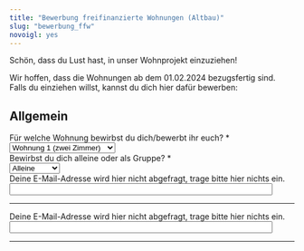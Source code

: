 ```yaml
---
title: "Bewerbung freifinanzierte Wohnungen (Altbau)"
slug: "bewerbung_ffw"
novoigl: yes
---
```

<style>
        .einzel {
            display: none;
        }

        .gruppe {
            display: none;
        }
    </style>
<script>
    document.addEventListener("DOMContentLoaded", function () {
        const groupSelect = document.getElementById("groupSelect");
        groupSelect.selectedIndex=-1;
        const alleinDiv = document.getElementsByClassName("einzel");
        const groupDiv = document.getElementsByClassName("gruppe");
        const groupReq = document.getElementsByClassName("groupreq");
        const alleinReq= document.getElementsByClassName("einzrequ");

        groupSelect.addEventListener("change", function () {
            if (groupSelect.value === "1") {
                console.log(1)
                Array.from(alleinDiv).forEach(function(element) {
                element.style.display = "block";
                });
                Array.from(alleinReq).forEach(function(element){
                    element.required=true;
                });
                Array.from(groupDiv).forEach(function(element){
                    element.style.display = "none";
                });
                Array.from(groupReq).forEach(function(element){
                    element.required=false;
                })
            } else if (groupSelect.value === "2") {
                console.log(2)
                Array.from(alleinDiv).forEach(function(element) {
                element.style.display = "none";
                });
                Array.from(alleinReq).forEach(function(element){
                    element.required=false;
                });
                Array.from(groupDiv).forEach(function(element){
                    element.style.display = "block";
                });
                Array.from(groupReq).forEach(function(element){
                    element.required=true;
                });
            } else {
                Array.from(alleinDiv).forEach(function(element) {
                element.style.display = "none";
                });
                Array.from(groupDiv).forEach(function(element){
                    element.style.display = "none";
                });
                Array.from(alleinReq).forEach(function(element){
                    element.required=true;
                });
                Array.from(groupReq).forEach(function(element){
                    element.required=true;
                });
            }
        });
    });
</script>
<form action="/bewerbung_ffw/send.php" method="post" accept-charset="utf-8">
<p>Schön, dass du Lust hast, in unser Wohnprojekt einzuziehen!

Wir hoffen, dass die Wohnungen ab dem 01.02.2024 bezugsfertig sind.
Falls du einziehen willst, kannst du dich hier dafür bewerben:</p>

<h2>Allgemein</h2>
<div class="field">
    <label class="label" for="apartment">Für welche Wohnung bewirbst du dich/bewerbt ihr euch? *</label>
	<div class="control">
        <div class="select">
            <select name="apartment">
                <option>Wohnung 1 (zwei Zimmer)</option>
                <option>Wohnung 2 (sechs Zimmer)</option>
            </select>
        </div>    </div>
</div>
<div class="field">
    <label class="label" for="group">Bewirbst du dich alleine oder als Gruppe? *</label>
    <div class="control">
        <div class="select">
            <select name="group" id="groupSelect">
                <option value="1">Alleine</option>
                <option value="2">Als Gruppe</option>
            </select>
        </div>
    </div>
</div>

<h2 class="einzel">Einzelfragen</h2>

<h3 class="einzel">Wer bist du?</h3>
<div class="field einzel">
    <label class="label" for="full_name">Name *</label>
	<div class="control has-icons-left">
        <input type="text" name="full_name" value="" class="input required einzrequ" maxlength="100" required/>
        <span class="icon is-small is-left">
            <i class="icon-user"></i>
        </span>
    </div>
</div>
<div class="field einzel">
    <label class="label" for="pronouns">Pronomen</label>
    <div class="control">
        <input class="input" type="text" placeholder="" maxlength="60" name="pronouns">
    </div>
</div>
<div class="field einzel">
    <label class="label" for="email">E-Mail *</label>
    <div class="control has-icons-left">
        <input type="email" name="email" value="" class="input required einzrequ email"
            id="email" size="55" required/>
        <span class="icon is-small is-left">
            <i class="icon-mail-alt"></i>
        </span>
    </div>
</div>
<!-- Schutz vor der Benutzung des Formulars mit Computern. Es ist wird nicht angezeigt. -->
<div class="field extra-field">
    <label class="label" for="mail">Deine E-Mail-Adresse wird hier nicht
    abgefragt, trage bitte hier nichts ein.</label>
    <div class="control has-icons-left">
        <input type="email" name="mail" value="" class="input email"
            id="mail" size="55"/>
    </div>
</div>
<div class="field einzel">
    <label class="label" for="age">Geburtstag *</label>
    <div class="control">
        <input class="input required einzrequ" type="date" id="age" name="age" value="2001-01-01" min="1940-01-01" max="2010-12-31" required />
    </div>
</div>
<!--<div class="field">
    <label class="label" for="age">Alter *</label>
    <div class="control">
        <input class="input required" type="number" id="age" name="age" min="18" max="100" required />
    </div>
</div>-->
<div class="field einzel">
    <label class="label" for="occupation">Was ist deine hauptsächliche offizielle Tätigkeit? *</label>
    <div class="control">
        <input class="input required einzrequ" type="text" placeholder="" maxlength="200" name="occupation" required>
    </div>
    <p class="help">Bitte gib deine voraussichtliche Tätigkeit zum Zeitpunkt deines Einzugs an.</p>
</div>

<h3 class="einzel">Textfragen</h3>
<p class="einzel">Um dich und deine Einstellung zum CA kennenzulernen, haben wir hier
    vier ausführlichere Fragen. Bitte beantworte sie in je höchstens 1.000
    Zeichen.</p>
<div class="field einzel">
    <label class="label" for="leitbild">Welche Punkte an unserem Leitbild sind dir besonders
        wichtig, welchen Punkten stehst du kritisch gegenüber?</label>
    <div class="control">
        <textarea name="leitbild" class="textarea" placeholder="" minlength="200" maxlength="1000"></textarea>
    </div>
    <p class="help is-success">Schau dir <a href="/leitbild">Unser Leitbild</a> an.</p>
</div>
<div class="field einzel">
    <label class="label" for="selbstverwaltung_experience">Hast du bereits Vorerfahrung mit Selbstverwaltung? Wenn ja, welche?</label>
    <div class="control">
        <textarea name="selbstverwaltung_experience" class="textarea" placeholder="" maxlength="1000"></textarea>
    </div>
</div>
<div class="field einzel">
    <label class="label" for="selbstverwaltung_tasks">Welche Aufgaben kannst du dir in der Selbstverwaltung vorstellen?</label>
    <div class="control">
        <textarea name="selbstverwaltung_tasks" class="textarea" placeholder="" minlength="100" maxlength="1000"></textarea>
    </div>
</div>
<div class="field einzel">
    <label class="label" for="wohnvorstellung">Wie stellst du dir das Wohnen im CA vor? (Nimm dir gerne etwas Zeit für die Antwort)</label>
    <div class="control">
        <textarea name="wohnvorstellung" class="textarea" placeholder="" minlength="200"
            maxlength="1000"></textarea>
    </div>
</div>

<h3 class="einzel">Sonstiges</h3>
<div class="field einzel">
    <label class="label" for="barrier_free">Bist du auf eine barrierefreie Wohnung
        angewiesen?</label>
    <div class="control">
        <input class="input" type="text" placeholder="" maxlength="60" name="barrier_free">
    </div>
</div>
<div class="field einzel">
    <label class="label" for="contacts">Bist du schon in Kontakt mit möglichen Mitbewohner*innen?</label>
    <div class="control">
        <input class="input" type="text" placeholder="" maxlength="200" name="contacts" >
    </div>
    <p class="help">Die Person könnte bereits im Haus wohnen oder sich zur gleichen Zeit wie du bewerben.</p>
</div>
<div class="field einzel">
    <label class="label" for="sonstiges">Möchtest du sonst noch etwas (über dich) hinzufügen?</label>
    <div class="control">
        <textarea name="sonstiges" class="textarea" placeholder=""
            maxlength="1000"></textarea>
    </div>
</div>
<div class="field einzel">
    <label class="label" for="contact_options">Wir vermieten Wohnungen als gesamtes und nicht an Einzelpersonen. Um deine Mitbewohnis zu finden, vernetzen wir euch über die Weitergabe deiner Handynummer/Email-Adresse. Wie können deine eventuellen zukünftigen Mitbewohnis dich erreichen? Gib hier bitte eine Handynummer und/oder eine Mailadresse von dir an.</label>
    <div class="control">
        <input name="contact_options" class="input" type="text" placeholder="" maxlength="200">
    </div>
</div>
<div class="field einzel">
    <label class="label" for="spam_protection">Um sicherzustellen, dass du kein
    Computer bist, bitten wir dich folgende Frage zu beantworten: Wie viel ist
    5 + 3? </label>
    <div class="spam_protection">
        <input class="input" type="text" placeholder="" maxlength="10" name="spam_protection">
    </div>
</div>
<hr>
<p class="einzel">Nach dem Absenden bekommst du eine Bestätigungsmail an deine angegebene E-Mail-Adresse.</p>
<p class="einzel">Mit dem Abschicken der Bewerbung stimmst du der Weitergabe dieser Kontaktdaten an andere Bewerbende zu. Wir behalten diese Daten nur für die Dauer deiner Bewerbung. Danach werden sie gelöscht. In unserer <a href="https://collegiumacademicum.de/datenschutz/">Datenschutzerklärung</a> findest du weitere Informationen.</p>
<div class="field einzel">
    <div class="control">
        <label class="sr-only" for="submit"></label>
          <input type="hidden" name="language" value="de">
        <input type="submit" name="submit" value="Abschicken" class="button is-link" id="submit">
    </div>
</div>

<h2 class="gruppe">Gruppenfragen</h2>

<h3 class="gruppe">Wer seid ihr?</h3>
<div class="field gruppe">
    <label class="label" for="group_size">Wie viele seid ihr? *</label>
	<div class="control">
        <input type="number" name="group_size" value="" class="input required groupreq" required/>
    </div>
</div>
<!-- open as many name, pronoun, age and occupation fields as there are group members -->
<div class="field gruppe">
    <label class="label" for="full_name">Name *</label>
	<div class="control has-icons-left">
        <input type="text" name="full_name" value="" class="input required groupreq" maxlength="100" required/>
        <span class="icon is-small is-left">
            <i class="icon-user"></i>
        </span>
    </div>
</div>
<div class="field gruppe">
    <label class="label" for="pronouns">Pronomen</label>
    <div class="control">
        <input class="input" type="text" placeholder="" maxlength="60" name="pronouns">
    </div>
</div>
<div class="field gruppe">
    <label class="label" for="email">E-Mail (einer Person eurer Gruppe)*</label>
    <div class="control has-icons-left">
        <input type="email" name="email" value="" class="input required groupreq email"
            id="email" size="55" required/>
        <span class="icon is-small is-left">
            <i class="icon-mail-alt"></i>
        </span>
    </div>
</div>
<!-- Schutz vor der Benutzung des Formulars mit Computern. Es ist wird nicht angezeigt. -->
<div class="field extra-field">
    <label class="label" for="mail">Deine E-Mail-Adresse wird hier nicht
    abgefragt, trage bitte hier nichts ein.</label>
    <div class="control has-icons-left">
        <input type="email" name="mail" value="" class="input email"
            id="mail" size="55"/>
    </div>
</div>
<!--<div class="field">
    <label class="label" for="age">Alter *</label>
    <div class="control">
        <input class="input required" type="number" id="age" name="age" min="18" max="100" required />
    </div>
</div>-->
<div class="field gruppe">
    <label class="label" for="age">Alter *</label>
    <div class="control">
        <input class="input groupreq required" type="text" id="age" name="age" placeholder="" required maxlength="200" />
    </div>
</div>
<div class="field gruppe">
    <label class="label" for="occupation">Tätigkeiten? *</label>
    <div class="control">
        <input class="input groupreq" type="text" placeholder="" maxlength="800" name="occupation" required>
    </div>
</div>

<h3 class="gruppe">Textfragen</h3>
<p class="gruppe">Um euch und eure Einstellung zum CA kennenzulernen, haben wir hier
    fünf ausführlichere Fragen. Bitte beantwortet sie in je höchstens 1.000
    Zeichen.</p>
<div class="field gruppe">
    <label class="label" for="characterise">Was macht euch als Gruppe aus?</label>
    <div class="control">
        <textarea name="characterise" class="textarea" placeholder="" minlength="200" maxlength="1000"></textarea>
    </div>
</div>
<div class="field gruppe">
    <label class="label" for="leitbild">Welche Punkte an unserem Leitbild sind euch besonders
        wichtig, welchen Punkten steht ihr kritisch gegenüber?</label>
    <div class="control">
        <textarea name="leitbild" class="textarea" placeholder="" minlength="200" maxlength="1000"></textarea>
    </div>
    <p class="help is-success">Schau dir <a href="/leitbild">Unser Leitbild</a> an.</p>
</div>
<div class="field gruppe">
    <label class="label" for="selbstverwaltung_experience">Habt ihr bereits Vorerfahrung mit Selbstverwaltung? Wenn ja, welche?</label>
    <div class="control">
        <textarea name="selbstverwaltung_experience" class="textarea" placeholder="" maxlength="1000"></textarea>
    </div>
</div>
<div class="field gruppe">
    <label class="label" for="selbstverwaltung_tasks">Welche Aufgaben könnt ihr euch vorstellen, in der Selbstverwaltung des CA zu übernehmen?</label>
    <div class="control">
        <textarea name="selbstverwaltung_tasks" class="textarea" placeholder="" minlength="100" maxlength="1000"></textarea>
    </div>
</div>
<div class="field gruppe">
    <label class="label" for="wohnvorstellung">Wie stellt ihr euch das Wohnen im CA vor? (Nehmt euch gerne etwas Zeit für die Antwort)</label>
    <div class="control">
        <textarea name="wohnvorstellung" class="textarea" placeholder="" minlength="200" maxlength="1000"></textarea>
    </div>
</div>

<h3 class="gruppe">Sonstiges</h3>
<div class="field gruppe">
    <label class="label" for="barrier_free">Ist eine*r von euch auf eine barrierefreie Wohnung angewiesen?</label>
    <div class="control">
        <input class="input" type="text" placeholder="" maxlength="60" name="barrier_free">
    </div>
</div>
<div class="field gruppe">
    <label class="label" for="long-term">Habt ihr vor längerfristig hier zu wohnen?</label>
    <div class="control">
        <input class="input" type="text" placeholder="" maxlength="200" name="long-term">
    </div>
</div>
<div class="field gruppe">
    <label class="label" for="sonstiges">Möchtet ihr sonst noch etwas (über euch) hinzufügen?</label>
    <div class="control">
        <textarea name="sonstiges" class="textarea" placeholder=""
            maxlength="1000"></textarea>
    </div>
</div>
<div class="field gruppe">
    <label class="label" for="contact_options">Wir vermieten Wohnungen als gesamtes und nicht an Einzelpersonen.
    Falls ihr noch keine vollständige Gruppe seid und noch Mibewohnis sucht:
    Wie können euch andere Bewerber*innen erreichen? Gebt hier bitte von euch mindestens eine Handynummer und/oder eine Mailadresse an.</label>
    <div class="control">
        <input name="contact_options" class="input" type="text" placeholder="" maxlength="200">
    </div>
</div>
<div class="field gruppe">
    <label class="label" for="spam_protection">Um sicherzustellen, dass ihr kein
    Computer seid, bitten wir dich folgende Frage zu beantworten: Wie viel ist
    5 + 3? </label>
    <div class="spam_protection">
        <input class="input" type="text" placeholder="" maxlength="10" name="spam_protection">
    </div>
</div>
<hr>
<p class="gruppe">Nach dem Absenden bekommt ihr eine Bestätigungsmail an die angegebene E-Mail-Adresse.</p>
<p class="gruppe">Mit dem Abschicken der Bewerbung stimmt ihr der Weitergabe dieser Kontaktdaten an andere Bewerbende zu.
Wir behalten diese Daten nur für die Dauer eurer Bewerbung. Danach werden sie gelöscht. In unserer <a href="https://collegiumacademicum.de/datenschutz/">Datenschutzerklärung</a> findet ihr weitere Informationen.</p>
<div class="field">
    <div class="control gruppe">
        <label class="sr-only" for="submit"></label>
          <input type="hidden" name="language" value="de">
        <input type="submit" name="submit" value="Abschicken" class="button is-link" id="submit">
    </div>
</div>


</form>
